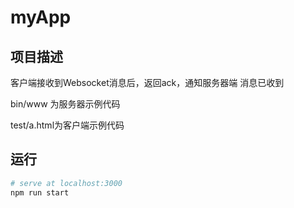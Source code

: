 # myApp

## 项目描述
客户端接收到Websocket消息后，返回ack，通知服务器端 消息已收到

bin/www 为服务器示例代码

test/a.html为客户端示例代码


## 运行

```bash
# serve at localhost:3000
npm run start

```

